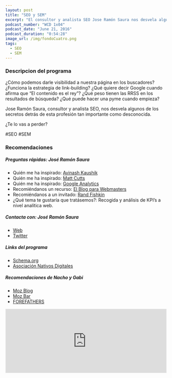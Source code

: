 ```yaml
---
layout: post
title: "SEO y SEM"
excerpt: "El consultor y analista SEO Jose Ramón Saura nos desvela algunos de los secretos detrás de esta profesión tan importante como desconocida."
podcast_number: "WCD 1x04"
podcast_date: "June 21, 2016"
podcast_duration: "0:54:28"
image_url: /img/fondoCuatro.png
tags: 
  - SEO
  - SEM
---
```


<h3 class="post-title  post-heading">Descripcion del programa</h3>

¿Cómo podemos darle visibilidad a nuestra página en los buscadores? ¿Funciona la estrategia de link-building? ¿Qué quiere decir Google cuando afirma que “El contenido es el rey”? ¿Qué peso tienen las RRSS en los resultados de búsqueda? ¿Qué puede hacer una pyme cuando empieza?

Jose Ramón Saura, consultor y analista SEO, nos desvela algunos de los secretos detrás de esta profesión tan importante como desconocida.
 
¿Te lo vas a perder?

<div class="rule"></div>

  #SEO #SEM

<div class="rule"></div>

<h3 class="post-title  post-heading">Recomendaciones</h3>

##### Preguntas rápidas: José Ramón Saura

<ul>
    <li class="recomendacion"><span>Quién me ha inspirado: </span><a href="https://www.linkedin.com/in/akaushik">Avinash Kaushik</a></li>
    <li class="recomendacion"><span>Quién me ha inspirado: </span><a href="https://www.mattcutts.com/blog/">Matt Cutts</a></li>
    <li class="recomendacion"><span>Quién me ha inspirado: </span><a href="https://analytics.googleblog.com">Google Analytics</a></li>
    <li class="recomendacion"><span>Recomiéndanos un recurso: </span><a href="http://googlewebmaster-es.blogspot.com.es/">El Blog para Webmasters</a></li>
    <li class="recomendacion"><span>Recomiéndanos a un invitado: </span><a href="https://www.linkedin.com/in/randfishkin/es">Rand Fishkin</a></li>
    <li class="recomendacion"><span>¿Qué tema te gustaría que tratásemos?: </span>Recogida y análisis de KPI’s a nivel analítica web.</li>
</ul>


##### Contacta con: José Ramón Saura

<ul>
    <li class="recomendacion"><a href="http://joseramonsaura.com/">Web</a></li>
    <li class="recomendacion"><a href="https://twitter.com/joseramonsaura">Twitter</a></li>
</ul>

##### Links del programa

<ul>
    <li class="recomendacion"><a href="http://schema.org/">Schema.org</a></li>
    <li class="recomendacion"><a href="http://www.aendi.es/">Asociación Nativos Digitales</a></li>
</ul>

##### Recomendaciones de Nacho y Gabi

<ul>
    <li><a href="https://moz.com/blog">Moz Blog</a></li>
    <li><a href="https://moz.com/tools/seo-toolbar">Moz Bar</a></li>
    <li><a href="http://forefathersgroup.com/">FOREFATHERS</a></li>
</ul>

<div class="rule"></div>

<iframe id='audio_11976868' frameborder='0' allowfullscreen='' scrolling='no' height='200' style='border:1px solid #EEE; box-sizing:border-box; width:100%;' src="https://www.ivoox.com/player_ej_11976868_4_1.html?c1=ff6600"></iframe>

